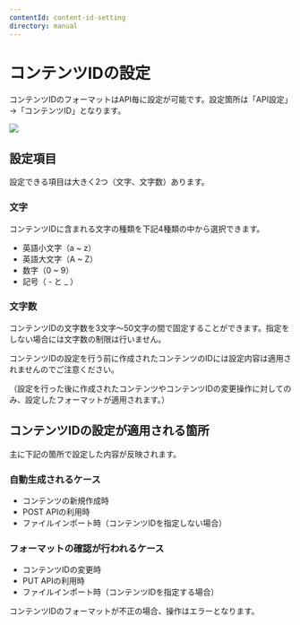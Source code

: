 ```yaml
---
contentId: content-id-setting
directory: manual
---
```


# コンテンツIDの設定

コンテンツIDのフォーマットはAPI毎に設定が可能です。設定箇所は「API設定」→「コンテンツID」となります。  
  
![](https://images.microcms-assets.io/assets/d6af1616730544a596d299c20834f460/c31a1f1d925c4c15b2783aade1ebb926/CleanShot%202023-08-16%20at%2012.24.53%402x.png)

設定項目
----

設定できる項目は大きく2つ（文字、文字数）あります。

### 文字

コンテンツIDに含まれる文字の種類を下記4種類の中から選択できます。  

*   英語小文字（a ~ z）
*   英語大文字（A ~ Z）
*   数字（0 ~ 9）
*   記号（ - と \_ ）

### 文字数

コンテンツIDの文字数を3文字〜50文字の間で固定することができます。指定をしない場合には文字数の制限は行いません。

コンテンツIDの設定を行う前に作成されたコンテンツのIDには設定内容は適用されませんのでご注意ください。

（設定を行った後に作成されたコンテンツやコンテンツIDの変更操作に対してのみ、設定したフォーマットが適用されます。）

コンテンツIDの設定が適用される箇所
------------------

主に下記の箇所で設定した内容が反映されます。

### 自動生成されるケース

*   コンテンツの新規作成時
*   POST APIの利用時
*   ファイルインポート時（コンテンツIDを指定しない場合）

### フォーマットの確認が行われるケース

*   コンテンツIDの変更時
*   PUT APIの利用時
*   ファイルインポート時（コンテンツIDを指定する場合）

コンテンツIDのフォーマットが不正の場合、操作はエラーとなります。